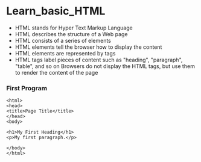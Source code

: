 # **Learn_basic_HTML**

   - HTML stands for Hyper Text Markup Language
   - HTML describes the structure of a Web page
   - HTML consists of a series of elements
   - HTML elements tell the browser how to display the content
   - HTML elements are represented by tags
   - HTML tags label pieces of content such as "heading", "paragraph", "table", and so on
     Browsers do not display the HTML tags, but use them to render the content of the page

### First Program

 ```<!DOCTYPE html>
<html>
<head>
 <title>Page Title</title>
 </head>
 <body>

 <h1>My First Heading</h1>
 <p>My first paragraph.</p>

 </body>
 </html>
